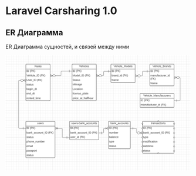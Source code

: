 # Laravel Carsharing 1.0

## ER Диаграмма

ER Диаграмма сущностей, и связей между ними

<img src="ER.png" style="margin: 0 auto;">